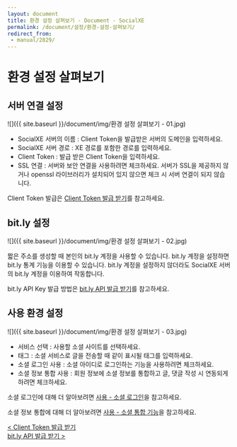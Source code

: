 ```yaml
---
layout: document
title: 환경 설정 살펴보기 - Document - SocialXE
permalink: /document/설정/환경-설정-살펴보기/
redirect_from:
 - manual/2829/
---
```

# 환경 설정 살펴보기

<div id="toc-container"></div>
<script>
$(document).ready(function($){
	$('.content').toc();
});
</script>

## 서버 연결 설정

![]({{ site.baseurl }}/document/img/환경 설정 살펴보기 - 01.jpg)

- SocialXE 서버의 이름 : Client Token을 발급받은 서버의 도메인을 입력하세요.
- SocialXE 서버 경로 : XE 경로를 포함한 경로를 입력하세요.
- Client Token : 발급 받은 Client Token을 입력하세요.
- SSL 연결 : 서버와 보안 연결을 사용하려면 체크하세요. 서버가 SSL을 제공하지 않거나 openssl 라이브러리가 설치되어 있지 않으면 체크 시 서버 연결이 되지 않습니다.

Client Token 발급은 [Client Token 발급 받기](../Client-Token-발급-받기)를 참고하세요.

## bit.ly 설정

![]({{ site.baseurl }}/document/img/환경 설정 살펴보기 - 02.jpg)

짧은 주소를 생성할 때 본인의 bit.ly 계정을 사용할 수 있습니다. bit.ly 계정을 설정하면 bit.ly 통계 기능을 이용할 수 있습니다. bit.ly 계정을 설정하지 않더라도 SocialXE 서버의 bit.ly 계정을 이용하여 작동합니다.

bit.ly API Key 발급 방법은 [bit.ly API 발급 받기](../bit.ly-API-발급-받기)를 참고하세요.

## 사용 환경 설정

![]({{ site.baseurl }}/document/img/환경 설정 살펴보기 - 03.jpg)

- 서비스 선택 : 사용할 소셜 사이트를 선택하세요.
- 태그 : 소셜 서비스로 글을 전송할 때 같이 표시될 태그를 입력하세요.
- 소셜 로그인 사용 : 소셜 아이디로 로그인하는 기능을 사용하려면 체크하세요.
- 소셜 정보 통합 사용 : 회원 정보에 소셜 정보를 통합하고 글, 댓글 작성 시 연동되게 하려면 체크하세요.

소셜 로그인에 대해 더 알아보려면 [사용 - 소셜 로그인](../../사용/소셜-로그인)을 참고하세요.

소셜 정보 통합에 대해 더 알아보려면 [사용 - 소셜 통합 기능](../../사용/소셜-통합-기능)을 참고하세요.

<div class="pull-left">
	<a class="btn btn-default" href="../Client-Token-발급-받기/">< Client Token 발급 받기</a>
</div>

<div class="pull-right">
	<a class="btn btn-default" href="../bit.ly-API-발급-받기/">bit.ly API 발급 받기 ></a>
</div>

<script>
	set_pills('toc_4-2');
</script>